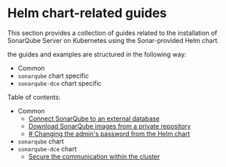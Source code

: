 # Helm chart-related guides

This section provides a collection of guides related to the installation of SonarQube Server on Kubernetes using the Sonar-provided Helm chart.

the guides and examples are structured in the following way:
- Common
- `sonarqube` chart specific
- `sonarqube-dce` chart specific

Table of contents:
- Common
  - [Connect SonarQube to an external database](common/connect-external-db.md)
  - [Download SonarQube images from a private repository](common/images-from-private-repo.md)
  - [# Changing the admin's password from the Helm chart](common/change-admin-password.md)
- `sonarqube` chart
- `sonarqube-dce` chart
  - [Secure the communication within the cluster](dce/secure-communication.md)